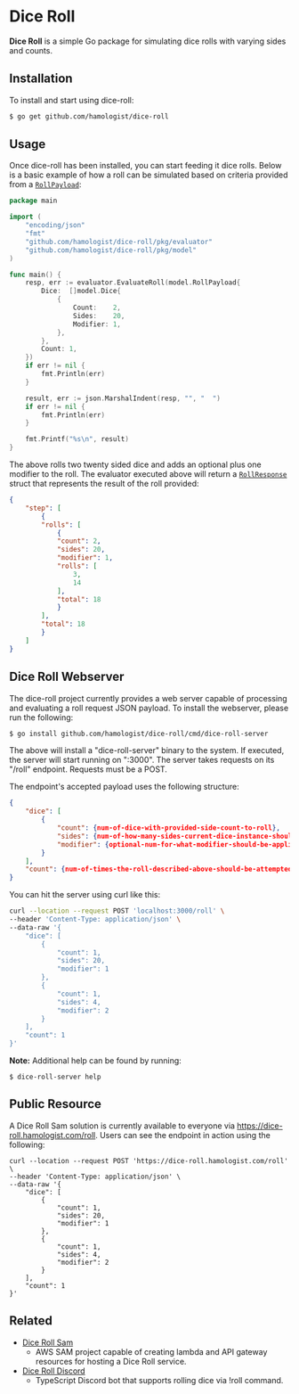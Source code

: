 # Dice Roll
**Dice Roll** is a simple Go package for simulating dice rolls with varying sides and counts.

## Installation
To install and start using dice-roll:
```bash
$ go get github.com/hamologist/dice-roll
```

## Usage
Once dice-roll has been installed, you can start feeding it dice rolls.
Below is a basic example of how a roll can be simulated based on criteria provided from a [`RollPayload`](pkg/model/roll_payload.go):
```go
package main

import (
	"encoding/json"
	"fmt"
	"github.com/hamologist/dice-roll/pkg/evaluator"
	"github.com/hamologist/dice-roll/pkg/model"
)

func main() {
	resp, err := evaluator.EvaluateRoll(model.RollPayload{
		Dice:  []model.Dice{
			{
				Count:    2,
				Sides:    20,
				Modifier: 1,
			},
		},
		Count: 1,
	})
	if err != nil {
		fmt.Println(err)
	}

	result, err := json.MarshalIndent(resp, "", "  ")
	if err != nil {
		fmt.Println(err)
	}

	fmt.Printf("%s\n", result)
}
```
The above rolls two twenty sided dice and adds an optional plus one modifier to the roll. The evaluator executed above will return a [`RollResponse`](pkg/model/roll_response.go) struct that represents the result of the roll provided:
```json
{
    "step": [
        {
        "rolls": [
            {
            "count": 2,
            "sides": 20,
            "modifier": 1,
            "rolls": [
                3,
                14
            ],
            "total": 18
            }
        ],
        "total": 18
        }
    ]
}
```

## Dice Roll Webserver
The dice-roll project currently provides a web server capable of processing and evaluating a roll request JSON payload.
To install the webserver, please run the following:
```bash
$ go install github.com/hamologist/dice-roll/cmd/dice-roll-server
```

The above will install a "dice-roll-server" binary to the system. If executed, the server will start running on ":3000". The server takes requests on its "/roll" endpoint. Requests must be a POST.

The endpoint's accepted payload uses the following structure:
```json
{
    "dice": [
        {
            "count": {num-of-dice-with-provided-side-count-to-roll},
            "sides": {num-of-how-many-sides-current-dice-instance-should-have},
            "modifier": {optional-num-for-what-modifier-should-be-applied-to-dice-instance}
        }
    ],
    "count": {num-of-times-the-roll-described-above-should-be-attempted}
}
```

You can hit the server using curl like this:
```bash
curl --location --request POST 'localhost:3000/roll' \
--header 'Content-Type: application/json' \
--data-raw '{
    "dice": [
        {
            "count": 1,
            "sides": 20,
            "modifier": 1
        },
        {
            "count": 1,
            "sides": 4,
            "modifier": 2
        }
    ],
    "count": 1
}'
```

**Note:** Additional help can be found by running:
```
$ dice-roll-server help
```

## Public Resource
A Dice Roll Sam solution is currently available to everyone via https://dice-roll.hamologist.com/roll.
Users can see the endpoint in action using the following:
```
curl --location --request POST 'https://dice-roll.hamologist.com/roll' \
--header 'Content-Type: application/json' \
--data-raw '{
    "dice": [
        {
            "count": 1,
            "sides": 20,
            "modifier": 1
        },
        {
            "count": 1,
            "sides": 4,
            "modifier": 2
        }
    ],
    "count": 1
}'
```

## Related
* [Dice Roll Sam](https://github.com/hamologist/dice-roll-sam)
    * AWS SAM project capable of creating lambda and API gateway resources for hosting a Dice Roll service.
* [Dice Roll Discord](https://github.com/hamologist/dice-roll-discord-ts)
    * TypeScript Discord bot that supports rolling dice via !roll command.
